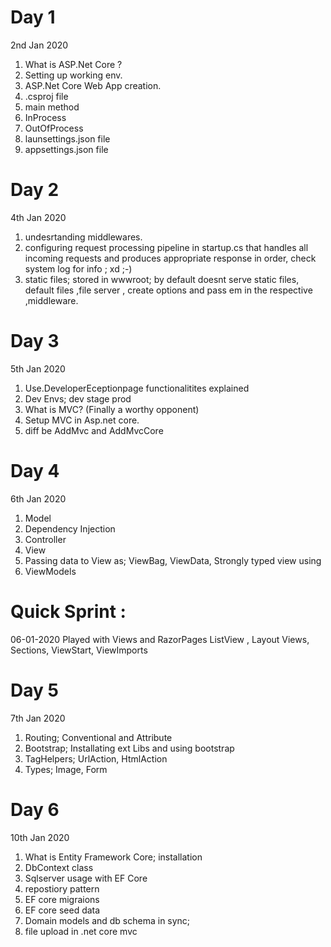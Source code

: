 # Day 1
2nd Jan 2020
1) What is ASP.Net Core ?
2) Setting up working env.
3) ASP.Net Core Web App creation.
4) .csproj file
5) main method
6) InProcess
7) OutOfProcess
8) launsettings.json file
9) appsettings.json file 

# Day 2
4th Jan 2020
1) undesrtanding middlewares.
2) configuring request processing pipeline in startup.cs that handles all incoming requests and produces appropriate response in order, check system log for info ; xd ;-)
3) static files; stored in wwwroot; by default doesnt serve static files, default files ,file server , create options and pass em in the respective ,middleware.

# Day 3
5th Jan 2020
1) Use.DeveloperEceptionpage functionalitites explained
2) Dev Envs; dev stage prod
3) What is MVC? (Finally a worthy opponent)
4) Setup MVC in Asp.net core.
5) diff be AddMvc and AddMvcCore

# Day 4
6th Jan 2020
1) Model
2) Dependency Injection
3) Controller
3) View
4) Passing data to View as; ViewBag, ViewData, Strongly typed view using
5) ViewModels

# Quick Sprint :
06-01-2020
Played with Views and RazorPages
ListView , Layout Views, Sections, ViewStart, ViewImports

# Day 5
7th Jan 2020
1) Routing; Conventional and Attribute
2) Bootstrap; Installating ext Libs and using bootstrap
3) TagHelpers; UrlAction, HtmlAction
4) Types; Image, Form


# Day 6
10th Jan 2020
1) What is Entity Framework Core; installation
2) DbContext class
3) Sqlserver usage with EF Core
4) repostiory pattern
5) EF core migraions
6) EF core seed data
7) Domain models and db schema in sync;
8) file upload in .net core mvc
